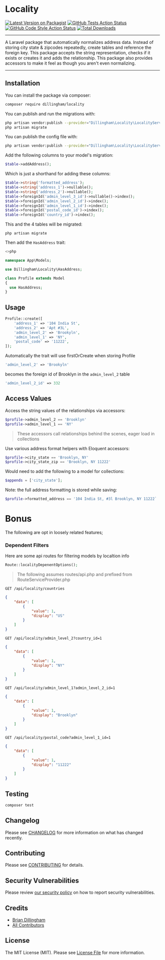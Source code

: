 # Locality

[![Latest Version on Packagist](https://img.shields.io/packagist/v/dillingham/locality.svg?style=flat-square)](https://packagist.org/packages/dillingham/locality)
[![GitHub Tests Action Status](https://img.shields.io/github/workflow/status/dillingham/locality/run-tests?label=tests)](https://github.com/dillingham/locality/actions?query=workflow%3Arun-tests+branch%3Amain)
[![GitHub Code Style Action Status](https://img.shields.io/github/workflow/status/dillingham/locality/Check%20&%20fix%20styling?label=code%20style)](https://github.com/dillingham/locality/actions?query=workflow%3A"Check+%26+fix+styling"+branch%3Amain)
[![Total Downloads](https://img.shields.io/packagist/dt/dillingham/locality.svg?style=flat-square)](https://packagist.org/packages/dillingham/locality)

---

A Laravel package that automatically normalizes address data. Instead of storing city state & zipcodes repeatedly, create tables and reference the foreign key. This package accepts the string representation, checks if it exists or creates it and adds the relationship. This package also provides accessors to make it feel as though you aren't even normalizing.

---

## Installation

You can install the package via composer:

```bash
composer require dillingham/locality
```

You can publish and run the migrations with:

```bash
php artisan vendor:publish --provider="Dillingham\Locality\LocalityServiceProvider" --tag="locality-migrations"
php artisan migrate
```

You can publish the config file with:
```bash
php artisan vendor:publish --provider="Dillingham\Locality\LocalityServiceProvider" --tag="locality-config"
```

Add the following columns to your model's migration:

```php
$table->addAddress();
```
Which is just a shorthand for adding these columns:
```php
$table->string('formatted_address');
$table->string('address_1')->nullable();
$table->string('address_2')->nullable();
$table->foreignId('admin_level_3_id')->nullable()->index();
$table->foreignId('admin_level_2_id')->index();
$table->foreignId('admin_level_1_id')->index();
$table->foreignId('postal_code_id')->index();
$table->foreignId('country_id')->index();
```

This and the 4 tables will be migrated:
```
php artisan migrate
```

Then add the `HasAddress` trait:

```php
<>php

namespace App\Models;

use Dillingham\Locality\HasAddress;

class Profile extends Model
{
  use HasAddress;
}
```

## Usage

```php
Profile::create([
    'address_1' => '104 India St',
    'address_2' => 'Apt #3L',
    'admin_level_2' => 'Brookyln',    
    'admin_level_1' => 'NY',
    'postal_code' => '11222',
]);
```
Automatically the trait will use firstOrCreate when storing Profile

```php
'admin_level_2' => 'Brookyln'
```
becomes the foreign id of Brooklyn in the `admin_level_2` table

```php
'admin_level_2_id' => 332
```

## Access Values

Access the string values of the relationships via accessors:

```php
$profile->admin_level_2 == 'Brooklyn'
$profile->admin_level_1 == 'NY'
```
> These accessors call relationships behind the scenes, eager load in collections

Use various address format helpers with Eloquent accessors:
```php
$profile->city_state == 'Brooklyn, NY'
$profile->city_state_zip == 'Brooklyn, NY 11222'
```
Would need to add the following to a model for collections:
```php
$appends = ['city_state'];
```
Note: the full address formatting is stored while saving:
```php
$profile->formatted_address == '104 India St, #3l Brooklyn, NY 11222`
```

# Bonus

The following are opt in loosely related features;

### Dependent Filters

Here are some api routes for filtering models by localtion info

```php
Route::localityDepenentOptions();
```
> The following assumes routes/api.php and prefixed from RouteServiceProvider.php
```
GET /api/locality/countries
```
```json
{
    "data": [
        {
            "value": 1,
            "display": "US"
        }
    ]
}
```
```
GET /api/locality/admin_level_2?country_id=1
```
```json
{
    "data": [
        {
            "value": 1,
            "display": "NY"
        }
    ]
}
```
```
GET /api/locality/admin_level_1?admin_level_2_id=1
```
```json
{
    "data": [
        {
            "value": 1,
            "display": "Brooklyn"
        }
    ]
}
```
```
GET /api/locality/postal_code?admin_level_1_id=1
```
```json
{
    "data": [
        {
            "value": 1,
            "display": "11222"
        }
    ]
}
```

## Testing

```bash
composer test
```

## Changelog

Please see [CHANGELOG](CHANGELOG.md) for more information on what has changed recently.

## Contributing

Please see [CONTRIBUTING](.github/CONTRIBUTING.md) for details.

## Security Vulnerabilities

Please review [our security policy](../../security/policy) on how to report security vulnerabilities.

## Credits

- [Brian Dillingham](https://github.com/dillingham)
- [All Contributors](../../contributors)

## License

The MIT License (MIT). Please see [License File](LICENSE.md) for more information.
